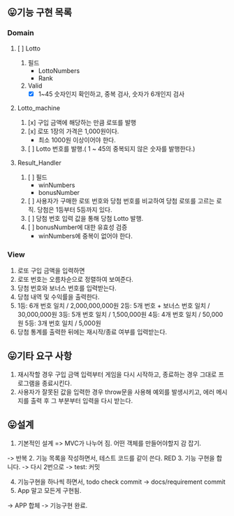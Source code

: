## 😛기능 구현 목록

### Domain

1. [ ] Lotto

   1. 필드
      - LottoNumbers
      - Rank
   2. Valid
      - [x] 1~45 숫자인지 확인하고, 중복 검사, 숫자가 6개인지 검사

2. Lotto_machine

   1. [x] 구입 금액에 해당하는 만큼 로또를 발행
   2. [x] 로또 1장의 가격은 1,000원이다.
      - 최소 1000원 이상이어야 한다.
   3. [ ] Lotto 번호를 발행.( 1 ~ 45의 중복되지 않은 숫자를 발행한다.)

3. Result_Handler

   1. [ ] 필드
      - winNumbers
      - bonusNumber
   2. [ ] 사용자가 구매한 로또 번호와 당첨 번호를 비교하여 당첨 로또를 고르는 로직. 당첨은 1등부터 5등까지 있다.
   3. [ ] 당첨 번호 입력 값을 통해 당첨 Lotto 발행.
   4. [ ] bonusNumber에 대한 유효성 검증
      - winNumbers에 중복이 없어야 한다.

### View

1.  로또 구입 금액을 입력하면
2.  로또 번호는 오름차순으로 정렬하여 보여준다.
3.  당첨 번호와 보너스 번호를 입력받는다.
4.  당첨 내역 및 수익률을 출력한다.
5.  1등: 6개 번호 일치 / 2,000,000,000원
    2등: 5개 번호 + 보너스 번호 일치 / 30,000,000원
    3등: 5개 번호 일치 / 1,500,000원
    4등: 4개 번호 일치 / 50,000원
    5등: 3개 번호 일치 / 5,000원
6.  당첨 통계를 출력한 뒤에는 재시작/종료 여부를 입력받는다.

## 😛기타 요구 사항

1. 재시작할 경우 구입 금액 입력부터 게임을 다시 시작하고, 종료하는 경우 그대로 프로그램을 종료시킨다.
2. 사용자가 잘못된 값을 입력한 경우 throw문을 사용해 예외를 발생시키고, 에러 메시지를 출력 후 그 부분부터 입력을 다시 받는다.

## 😛설계

1. 기본적인 설계 => MVC가 나누어 짐. 어떤 객체를 만들어야할지 감 잡기.

-> 반복 2. 기능 목록을 작성하면서, 테스트 코드를 같이 쓴다. RED 3. 기능 구현을 합니다.
-> 다시 2번으로 -> test: 커밋

4. 기능구현을 하나씩 하면서, todo check commit -> docs/requirement commit
5. App 말고 모든게 구현됨.

-> APP 합체 -> 기능구현 완료.
